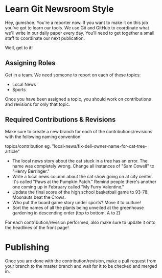# Learn Git Newsroom Style

Hey, gumshoe. You're a reporter now. If you want to make it on this job you've
got to learn our tools. We use Git and GitHub to coordinate what we'll write in
our daily paper every day. You'll need to get together a small staff to coordinate
our next publication.

Well, get to it!

## Assigning Roles

Get in a team. We need someone to report on each of these topics:

* Local News
* Sports

Once you have been assigned a topic, you should work on contributions and revisions
for only that topic.

## Required Contributions & Revisions
Make sure to create a new branch for each of the contributions/revisions with the
following naming convention:

topics/contribution
eg. "local-news/fix-deli-owner-name-for-cat-tree-article"

* The local news story about the cat stuck in a tree has an error. The name was
completely wrong. Change all instances of "Sam Cowell" to "Henry Berringer."
* Write a local news column about the cat show going on at city center. It's
called "Paws at the Pumpkin Patch." Remind people there's another one coming up
in February called "My Furry Valentine."
* Update the final score of the high school basketball game to 93-78. Moonauts
beat the Crows.
* Who put the board game story under sports? Move it to culture!
* Sort the names of all the plants being unveiled at the greenhouse gardening in
descending order (top to bottom, A to Z)

For each contribution/revision performed, also make sure to update it onto the
headlines of the front page!

# Publishing
Once you are done with the contribution/revision, make a pull request from your branch
to the master branch and wait for it to be checked and merged in.
